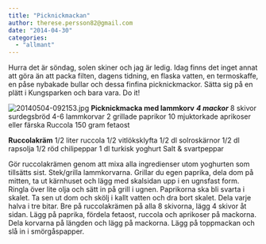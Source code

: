 ```yaml
---
title: "Picknickmackan"
author: therese.persson82@gmail.com
date: "2014-04-30"
categories: 
  - "allmant"
---
```


Hurra det är söndag, solen skiner och jag är ledig. Idag finns det inget annat att göra än att packa filten, dagens tidning, en flaska vatten, en termoskaffe, en påse nybakade bullar och dessa finfina picknickmackor. Sätta sig på en plätt i Kungsparken och bara vara. Do it!  
  
![20140504-092153.jpg](/static/img/20140504-092153.jpg)
**Picknickmacka med lammkorv** **_4 mackor_** 8 skivor surdegsbröd 4-6 lammkorvar 2 grillade paprikor 10 mjuktorkade aprikoser eller färska Ruccola 150 gram fetaost

**Ruccolakräm** 1/2 liter ruccola 1/2 vitlöksklyfta 1/2 dl solroskärnor 1/2 dl rapsolja 1/2 röd chilipeppar 1 dl turkisk yoghurt Salt & svartpeppar

Gör ruccolakrämen genom att mixa alla ingredienser utom yoghurten som tillsätts sist. Stek/grilla lammkorvarna. Grillar du egen paprika, dela dom på mitten, ta ut kärnhuset och lägg med skalsidan upp i en ugnsfast form. Ringla över lite olja och sätt in på grill i ugnen. Paprikorna ska bli svarta i skalet. Ta sen ut dom och skölj i kallt vatten och dra bort skalet. Dela varje halva i tre bitar. Bre på ruccolakrämen på alla 8 skivorna, lägg 4 skivor åt sidan. Lägg på paprika, fördela fetaost, ruccola och aprikoser på mackorna. Dela korvarna på längden och lägg på mackorna. Lägg på toppmackan och slå in i smörgåspapper.
